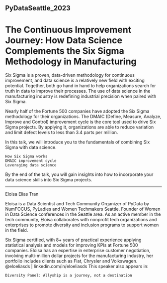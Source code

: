 ## PyDataSeattle_2023

# The Continuous Improvement Journey: How Data Science Complements the Six Sigma Methodology in Manufacturing 
 
Six Sigma is a proven, data-driven methodology for continuous improvement, and data science is a relatively new field with exciting potential. Together, both go hand in hand to help organizations search for truth in data to improve their processes. The use of data science in the manufacturing industry is redefining industrial precision when paired with Six Sigma.

Nearly half of the Fortune 500 companies have adopted the Six Sigma methodology for their organizations. The DMAIC (Define, Measure, Analyze, Improve and Control) improvement cycle is the core tool used to drive Six Sigma projects. By applying it, organizations are able to reduce variation and limit defect levels to less than 3.4 parts per million.

In this talk, we will introduce you to the fundamentals of combining Six Sigma with data science.

    How Six Sigma works
    DMAIC improvement cycle
    Leveraging data science

By the end of the talk, you will gain insights into how to incorporate your data science skills into Six Sigma projects.

---


Eloisa Elias Tran

Eloisa is a Data Scientist and Tech Community Organizer of PyData by NumFOCUS, PyLadies and Women Techmakers Seattle. Founder of Women in Data Science conferences in the Seattle area. As an active member in the tech community, Eloisa collaborates with nonprofit tech organizations and enterprises to promote diversity and inclusion programs to support women in the field.

Six Sigma certified, with 8+ years of practical experience applying statistical analysis and models for improving KPIs at Fortune 500 companies. Eloisa has an expertise in enterprise customer negotiation, involving multi-million dollar projects for the manufacturing industry, her portfolio includes clients such as Fiat, Chrysler and Volkswagen. @eloeliasds | linkedin.com/in/eloeliasds
This speaker also appears in:

    Diversity Panel: Allyship is a journey, not a destination


